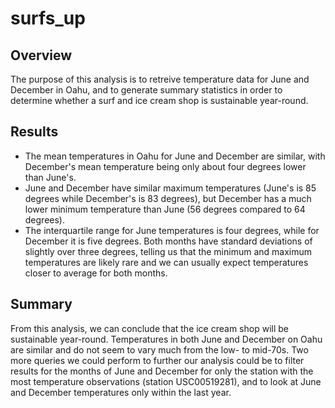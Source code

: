 # surfs_up
 
## Overview

The purpose of this analysis is to retreive temperature data for June and December in Oahu, and to generate summary statistics in order to determine whether a surf and ice cream shop is sustainable year-round.

## Results

* The mean temperatures in Oahu for June and December are similar, with December's mean temperature being only about four degrees lower than June's.
* June and December have similar maximum temperatures (June's is 85 degrees while December's is 83 degrees), but December has a much lower minimum temperature than June (56 degrees compared to 64 degrees).
* The interquartile range for June temperatures is four degrees, while for December it is five degrees. Both months have standard deviations of slightly over three degrees, telling us that the minimum and maximum temperatures are likely rare and we can usually expect temperatures closer to average for both months. 

## Summary

From this analysis, we can conclude that the ice cream shop will be sustainable year-round. Temperatures in both June and December on Oahu are similar and do not seem to vary much from the low- to mid-70s. Two more queries we could perform to further our analysis could be to filter results for the months of June and December for only the station with the most temperature observations (station USC00519281), and to look at June and December temperatures only within the last year.